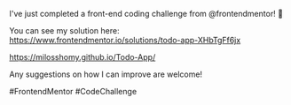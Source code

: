 I've just completed a front-end coding challenge from @frontendmentor! 🎉

You can see my solution here: https://www.frontendmentor.io/solutions/todo-app-XHbTgFf6jx

https://milosshomy.github.io/Todo-App/

Any suggestions on how I can improve are welcome!

#FrontendMentor #CodeChallenge
